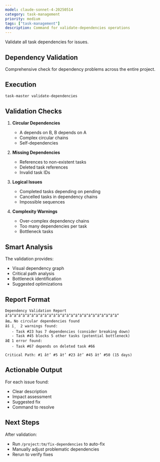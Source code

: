 ```yaml
---
model: claude-sonnet-4-20250514
category: task-management
priority: medium
tags: ["task-management"]
description: Command for validate-dependencies operations
---
```


Validate all task dependencies for issues.

## Dependency Validation

Comprehensive check for dependency problems across the entire project.

## Execution

```bash
task-master validate-dependencies
```

## Validation Checks

1. **Circular Dependencies**
   - A depends on B, B depends on A
   - Complex circular chains
   - Self-dependencies

2. **Missing Dependencies**
   - References to non-existent tasks
   - Deleted task references
   - Invalid task IDs

3. **Logical Issues**
   - Completed tasks depending on pending
   - Cancelled tasks in dependency chains
   - Impossible sequences

4. **Complexity Warnings**
   - Over-complex dependency chains
   - Too many dependencies per task
   - Bottleneck tasks

## Smart Analysis

The validation provides:
- Visual dependency graph
- Critical path analysis
- Bottleneck identification
- Suggested optimizations

## Report Format

```
Dependency Validation Report
â”â”â”â”â”â”â”â”â”â”â”â”â”â”â”â”â”â”â”â”â”â”â”â”â”â”
âœ… No circular dependencies found
âš ï¸  2 warnings found:
   - Task #23 has 7 dependencies (consider breaking down)
   - Task #45 blocks 5 other tasks (potential bottleneck)
âŒ 1 error found:
   - Task #67 depends on deleted task #66

Critical Path: #1 â†’ #5 â†’ #23 â†’ #45 â†’ #50 (15 days)
```

## Actionable Output

For each issue found:
- Clear description
- Impact assessment
- Suggested fix
- Command to resolve

## Next Steps

After validation:
- Run `/project:tm/fix-dependencies` to auto-fix
- Manually adjust problematic dependencies
- Rerun to verify fixes


